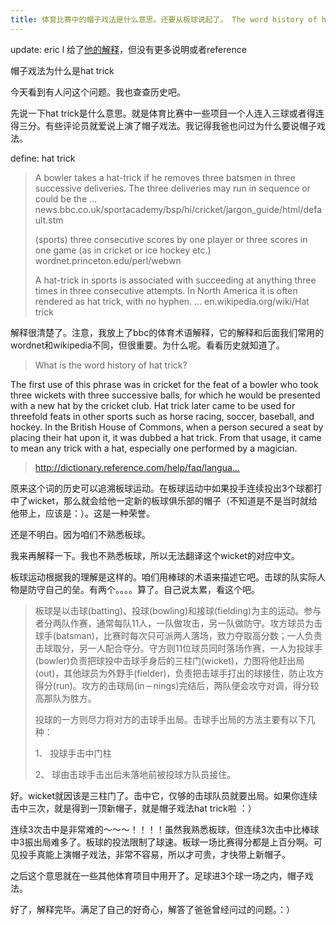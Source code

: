 ```yaml
---
title: 体育比赛中的帽子戏法是什么意思。还要从板球说起了。 The word history of hat trick.
---
```


<p>update: eric l 给了<a href="http://www.rijiben.org/yingyu/1221/#comment-4334">他的解释</a>，但没有更多说明或者reference</p>

<p>帽子戏法为什么是hat trick</p>

<p>今天看到有人问这个问题。我也查查历史吧。</p>

<p>先说一下hat trick是什么意思。就是体育比赛中一些项目一个人连入三球或者得连得三分。有些评论员就爱说上演了帽子戏法。我记得我爸也问过为什么要说帽子戏法。</p>

<p>define: hat trick</p>

<blockquote>
  <p>A bowler takes a hat-trick if he removes three batsmen in three successive deliveries. The three deliveries may run in sequence or could be the &#8230;
  news.bbc.co.uk/sportacademy/bsp/hi/cricket/jargon_guide/html/default.stm</p>
  
  <p>(sports) three consecutive scores by one player or three scores in one game (as in cricket or ice hockey etc.)
  wordnet.princeton.edu/perl/webwn</p>
  
  <p>A hat-trick in sports is associated with succeeding at anything three times in three consecutive attempts. In North America it is often rendered as hat trick, with no hyphen. &#8230;
  en.wikipedia.org/wiki/Hat trick</p>
</blockquote>

<p>解释很清楚了。注意，我放上了bbc的体育术语解释，它的解释和后面我们常用的wordnet和wikipedia不同，但很重要。为什么呢。看看历史就知道了。</p>

<blockquote>
  <p>What is the word history of hat trick?</p>
</blockquote>

<p>The first use of this phrase was in cricket for the feat of a bowler who took three wickets with three successive balls, for which he would be presented with a new hat by the cricket club. Hat trick later came to be used for threefold feats in other sports such as horse racing, soccer, baseball, and hockey. In the British House of Commons, when a person secured a seat by placing their hat upon it, it was dubbed a hat trick. From that usage, it came to mean any trick with a hat, especially one performed by a magician.</p>

<blockquote>
  <p><a href="http://dictionary.reference.com/help/faq/language/e22.html">http://dictionary.reference.com/help/faq/langua...</a></p>
</blockquote>

<p>原来这个词的历史可以追溯板球运动。在板球运动中如果投手连续投出3个球都打中了wicket，那么就会给他一定新的板球俱乐部的帽子（不知道是不是当时就给他带上，应该是：）。这是一种荣誉。</p>

<p>还是不明白。因为咱们不熟悉板球。</p>

<p>我来再解释一下。我也不熟悉板球，所以无法翻译这个wicket的对应中文。</p>

<p>板球运动根据我的理解是这样的。咱们用棒球的术语来描述它吧。击球的队实际人物是防守自己的垒。有两个。。。。算了。自己说太累，看这个吧。</p>

<blockquote>
  <p>板球是以击球(batting)、投球(bowling)和接球(fielding)为主的运动。参与者分两队作赛，通常每队11人，一队做攻击，另一队做防守。攻方球员为击球手(batsman)，比赛时每次只可派两人落场，致力夺取高分数；一人负责击球取分，另一人配合夺分。守方则11位球员同时落场作赛，一人为投球手(bowler)负责把球投中击球手身后的三柱门(wicket)，力图将他赶出局(out)，其他球员为外野手(fielder)，负责把击球手打出的球接住，防止攻方得分(run)。攻方的击球局(in－nings)完结后，两队便会攻守对调，得分较高那队为胜方。</p>
  
  <p>投球的一方则尽力将对方的击球手出局。击球手出局的方法主要有以下几种：</p>
  
  <p>1、 投球手击中门柱</p>
  
  <p>2、 球由击球手击出后未落地前被投球方队员接住。</p>
</blockquote>

<p>好。wicket就因该是三柱门了。击中它，仅够的击球队员就要出局。如果你连续击中三次，就是得到一顶新帽子，就是帽子戏法hat trick啦 ：）</p>

<p>连续3次击中是非常难的～～～！！！！虽然我熟悉板球，但连续3次击中比棒球中3振出局难多了。板球的投法限制了球速。板球一场比赛得分都是上百分啊。可见投手真能上演帽子戏法，非常不容易，所以才可贵，才快带上新帽子。</p>

<p>之后这个意思就在一些其他体育项目中用开了。足球进3个球一场之内，帽子戏法。</p>

<p>好了，解释完毕。满足了自己的好奇心，解答了爸爸曾经问过的问题。：）</p>
